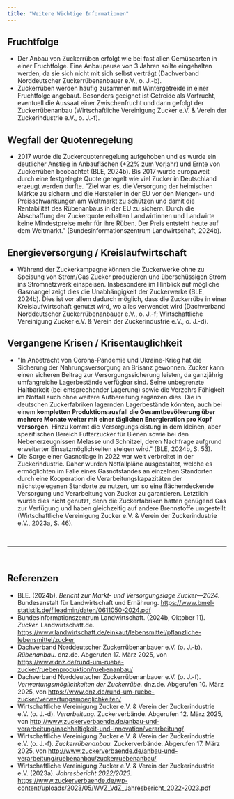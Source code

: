 ```yaml
---
title: "Weitere Wichtige Informationen"
---
```


## Fruchtfolge
- Der Anbau von Zuckerrüben erfolgt wie bei fast allen Gemüsearten in einer Fruchtfolge. Eine Anbaupause von 3 Jahren sollte eingehalten werden, da sie sich nicht mit sich selbst verträgt (Dachverband Norddeutscher Zuckerrübenanbauer e.V., o. J.-b).
- Zuckerrüben werden häufig zusammen mit Wintergetreide in einer Fruchtfolge angebaut. Besonders geeignet ist Getreide als Vorfrucht, eventuell die Aussaat einer Zwischenfrucht und dann gefolgt der Zuckerrübenanbau (Wirtschaftliche Vereinigung Zucker e.V. & Verein der Zuckerindustrie e.V., o. J.-f).


## Wegfall der Quotenregelung
- 2017 wurde die Zuckerquotenregelung aufgehoben und es wurde ein deutlicher Anstieg in Anbauflächen (+22% zum Vorjahr) und Ernte von Zuckerrüben beobachtet (BLE, 2024b). Bis 2017 wurde europaweit durch eine festgelegte Quote geregelt wie viel Zucker in Deutschland erzeugt werden durfte. "Ziel war es, die Versorgung der heimischen Märkte zu sichern und die Hersteller in der EU vor den Mengen- und Preisschwankungen am Weltmarkt zu schützen und damit die Rentabilität des Rübenanbaus in der EU zu sichern. Durch die Abschaffung der Zuckerquote erhalten Landwirtinnen und Landwirte keine Mindestpreise mehr für ihre Rüben. Der Preis entsteht heute auf dem Weltmarkt." (Bundesinformationszentrum Landwirtschaft, 2024b).


## Energieversorgung / Kreislaufwirtschaft
- Während der Zuckerkampagne können die Zuckerwerke ohne zu Speisung von Strom/Gas Zucker produzieren und überschüssigen Strom ins Stromnetzwerk einspeisen. Insbesondere im Hinblick auf mögliche Gasmangel zeigt dies die Unabhängigkeit der Zuckerwerke (BLE, 2024b). Dies ist vor allem dadurch möglich, dass die Zuckerrübe in einer Kreislaufwirtschaft genutzt wird, wo alles verwendet wird (Dachverband Norddeutscher Zuckerrübenanbauer e.V., o. J.-f; Wirtschaftliche Vereinigung Zucker e.V. & Verein der Zuckerindustrie e.V., o. J.-d).


## Vergangene Krisen / Krisentauglichkeit
- "In Anbetracht von Corona-Pandemie und Ukraine-Krieg hat die Sicherung der Nahrungsversorgung an Brisanz gewonnen. Zucker kann einen sicheren Beitrag zur Versorgungssicherung leisten, da ganzjährig umfangreiche Lagerbestände verfügbar sind. Seine unbegrenzte Haltbarkeit (bei entsprechender Lagerung) sowie die Verzehrs Fähigkeit im Notfall auch ohne weitere Aufbereitung ergänzen dies. Die in deutschen Zuckerfabriken lagernden Lagerbestände könnten, auch bei einem **kompletten Produktionsausfall die Gesamtbevölkerung über mehrere Monate weiter mit einer täglichen Energieration pro Kopf versorgen**. Hinzu kommt die Versorgungsleistung in dem kleinen, aber spezifischen Bereich Futterzucker für Bienen sowie bei den Nebenerzeugnissen Melasse und Schnitzel, deren Nachfrage aufgrund erweiterter Einsatzmöglichkeiten steigen wird." (BLE, 2024b, S. 53).
- Die Sorge einer Gasnotlage in 2022 war weit verbreitet in der Zuckerindustrie. Daher wurden Notfallpläne ausgestaltet, welche es ermöglichten im Falle eines Gasnotstandes an einzelnen Standorten durch eine Kooperation die Verarbeitungskapazitäten der nächstgelegenen Standorte zu nutzen, um so eine flächendeckende Versorgung und Verarbeitung von Zucker zu garantieren. Letztlich wurde dies nicht genutzt, denn die Zuckerfabriken hatten genügend Gas zur Verfügung und haben gleichzeitig auf andere Brennstoffe umgestellt (Wirtschaftliche Vereinigung Zucker e.V. & Verein der Zuckerindustrie e.V., 2023a, S. 46).




<br>

---

<br> 

## Referenzen
- BLE. (2024b). *Bericht zur Markt- und Versorgungslage Zucker—2024.* Bundesanstalt für Landwirtschaft und Ernährung. <https://www.bmel-statistik.de/fileadmin/daten/0611050-2024.pdf>
- Bundesinformationszentrum Landwirtschaft. (2024b, Oktober 11). *Zucker.* Landwirtschaft.de. <https://www.landwirtschaft.de/einkauf/lebensmittel/pflanzliche-lebensmittel/zucker>
- Dachverband Norddeutscher Zuckerrübenanbauer e.V. (o. J.-b). *Rübenanbau.* dnz.de. Abgerufen 17. März 2025, von <https://www.dnz.de/rund-um-ruebe-zucker/ruebenproduktion/ruebenanbau/>
- Dachverband Norddeutscher Zuckerrübenanbauer e.V. (o. J.-f). *Verwertungsmöglichkeiten der Zuckerrübe.* dnz.de. Abgerufen 10. März 2025, von <https://www.dnz.de/rund-um-ruebe-zucker/verwertungsmoeglichkeiten/>
- Wirtschaftliche Vereinigung Zucker e.V. & Verein der Zuckerindustrie e.V. (o. J.-d). *Verarbeitung.* Zuckerverbände. Abgerufen 12. März 2025, von <http://www.zuckerverbaende.de/anbau-und-verarbeitung/nachhaltigkeit-und-innovation/verarbeitung/>
- Wirtschaftliche Vereinigung Zucker e.V. & Verein der Zuckerindustrie e.V. (o. J.-f). *Zuckerrübenanbau.* Zuckerverbände. Abgerufen 17. März 2025, von <http://www.zuckerverbaende.de/anbau-und-verarbeitung/ruebenanbau/zuckerruebenanbau/>
- Wirtschaftliche Vereinigung Zucker e.V. & Verein der Zuckerindustrie e.V. (2023a). *Jahresbericht 2022/2023.* <https://www.zuckerverbaende.de/wp-content/uploads/2023/05/WVZ_VdZ_Jahresbericht_2022-2023.pdf>
